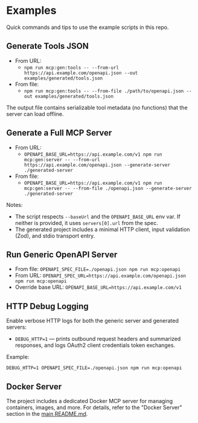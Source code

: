 # Examples

Quick commands and tips to use the example scripts in this repo.

## Generate Tools JSON

- From URL:
  - `npm run mcp:gen:tools -- --from-url https://api.example.com/openapi.json --out examples/generated/tools.json`
- From file:
  - `npm run mcp:gen:tools -- --from-file ./path/to/openapi.json --out examples/generated/tools.json`

The output file contains serializable tool metadata (no functions) that the server can load offline.

## Generate a Full MCP Server

- From URL:
  - `OPENAPI_BASE_URL=https://api.example.com/v1 npm run mcp:gen:server -- --from-url https://api.example.com/openapi.json --generate-server ./generated-server`
- From file:
  - `OPENAPI_BASE_URL=https://api.example.com/v1 npm run mcp:gen:server -- --from-file ./openapi.json --generate-server ./generated-server`

Notes:
- The script respects `--baseUrl` and the `OPENAPI_BASE_URL` env var. If neither is provided, it uses `servers[0].url` from the spec.
- The generated project includes a minimal HTTP client, input validation (Zod), and stdio transport entry.

## Run Generic OpenAPI Server

- From file: `OPENAPI_SPEC_FILE=./openapi.json npm run mcp:openapi`
- From URL: `OPENAPI_SPEC_URL=https://api.example.com/openapi.json npm run mcp:openapi`
- Override base URL: `OPENAPI_BASE_URL=https://api.example.com/v1`

## HTTP Debug Logging

Enable verbose HTTP logs for both the generic server and generated servers:

- `DEBUG_HTTP=1` — prints outbound request headers and summarized responses, and logs OAuth2 client credentials token exchanges.

Example:

`DEBUG_HTTP=1 OPENAPI_SPEC_FILE=./openapi.json npm run mcp:openapi`

## Docker Server

The project includes a dedicated Docker MCP server for managing containers, images, and more. For details, refer to the "Docker Server" section in the [main README.md](../README.md#docker-server).


